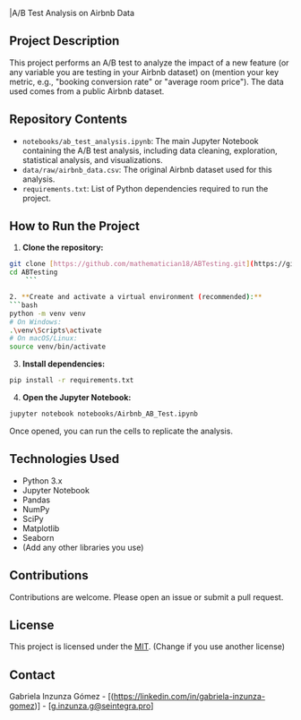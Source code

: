 |A/B Test Analysis on Airbnb Data

## Project Description

This project performs an A/B test to analyze the impact of a new feature (or any variable you are testing in your Airbnb dataset) on (mention your key metric, e.g., "booking conversion rate" or "average room price"). The data used comes from a public Airbnb dataset.

## Repository Contents

- `notebooks/ab_test_analysis.ipynb`: The main Jupyter Notebook containing the A/B test analysis, including data cleaning, exploration, statistical analysis, and visualizations.
- `data/raw/airbnb_data.csv`: The original Airbnb dataset used for this analysis.
- `requirements.txt`: List of Python dependencies required to run the project.

## How to Run the Project

1. **Clone the repository:**
```bash
git clone [https://github.com/mathematician18/ABTesting.git](https://github.com/mathematician18/AirbnbGH.git)
cd ABTesting
    ```

2. **Create and activate a virtual environment (recommended):**
```bash
python -m venv venv
# On Windows:
.\venv\Scripts\activate
# On macOS/Linux:
source venv/bin/activate
```

3. **Install dependencies:**
```bash
pip install -r requirements.txt
```

4. **Open the Jupyter Notebook:**
```bash
jupyter notebook notebooks/Airbnb_AB_Test.ipynb
```
Once opened, you can run the cells to replicate the analysis.

## Technologies Used

- Python 3.x
- Jupyter Notebook
- Pandas
- NumPy
- SciPy
- Matplotlib
- Seaborn
- (Add any other libraries you use)

## Contributions

Contributions are welcome. Please open an issue or submit a pull request.

## License

This project is licensed under the [MIT](LICENSE). (Change if you use another license)

## Contact

Gabriela Inzunza Gómez - [(https://linkedin.com/in/gabriela-inzunza-gomez)] - [g.inzunza.g@seintegra.pro]

